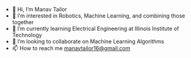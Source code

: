 - 👋 Hi, I’m Manav Tailor
- 👀 I’m interested in Robotics, Machine Learning, and combining those together
- 🌱 I’m currently learning Electrical Engineering at Illinois Institute of Technology
- 💞️ I’m looking to collaborate on Machine Learning Algorithms
- 📫 How to reach me manavtailor16@gmail.com

<!---
SteveQuackers/SteveQuackers is a ✨ special ✨ repository because its `README.md` (this file) appears on your GitHub profile.
You can click the Preview link to take a look at your changes.
--->

